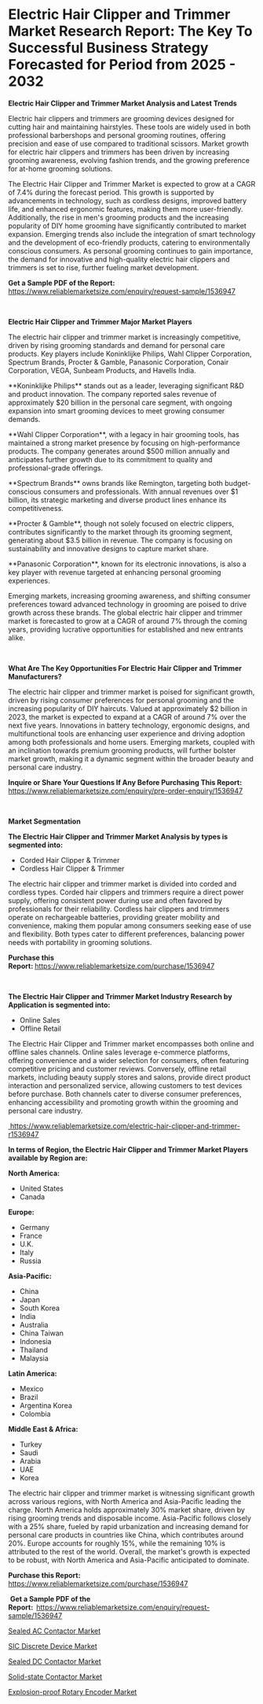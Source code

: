 <p><h1>Electric Hair Clipper and Trimmer Market Research Report: The Key To Successful Business Strategy Forecasted for Period from 2025 - 2032</h1></p><p><strong>Electric Hair Clipper and Trimmer Market Analysis and Latest Trends</strong></p>
<p><p>Electric hair clippers and trimmers are grooming devices designed for cutting hair and maintaining hairstyles. These tools are widely used in both professional barbershops and personal grooming routines, offering precision and ease of use compared to traditional scissors. Market growth for electric hair clippers and trimmers has been driven by increasing grooming awareness, evolving fashion trends, and the growing preference for at-home grooming solutions.</p><p>The Electric Hair Clipper and Trimmer Market is expected to grow at a CAGR of 7.4% during the forecast period. This growth is supported by advancements in technology, such as cordless designs, improved battery life, and enhanced ergonomic features, making them more user-friendly. Additionally, the rise in men's grooming products and the increasing popularity of DIY home grooming have significantly contributed to market expansion. Emerging trends also include the integration of smart technology and the development of eco-friendly products, catering to environmentally conscious consumers. As personal grooming continues to gain importance, the demand for innovative and high-quality electric hair clippers and trimmers is set to rise, further fueling market development.</p></p>
<p><strong>Get a Sample PDF of the Report:&nbsp;</strong> <a href="https://www.reliablemarketsize.com/enquiry/request-sample/1536947?utm_campaign=1836&utm_medium=2&utm_source=Github&utm_content=ia&utm_term=06042025&utm_id=electric-hair-clipper-and-trimmer">https://www.reliablemarketsize.com/enquiry/request-sample/1536947</a></p>
<p>&nbsp;</p>
<p><strong>Electric Hair Clipper and Trimmer Major Market Players</strong></p>
<p><p>The electric hair clipper and trimmer market is increasingly competitive, driven by rising grooming standards and demand for personal care products. Key players include Koninklijke Philips, Wahl Clipper Corporation, Spectrum Brands, Procter & Gamble, Panasonic Corporation, Conair Corporation, VEGA, Sunbeam Products, and Havells India. </p><p>**Koninklijke Philips** stands out as a leader, leveraging significant R&D and product innovation. The company reported sales revenue of approximately $20 billion in the personal care segment, with ongoing expansion into smart grooming devices to meet growing consumer demands.</p><p>**Wahl Clipper Corporation**, with a legacy in hair grooming tools, has maintained a strong market presence by focusing on high-performance products. The company generates around $500 million annually and anticipates further growth due to its commitment to quality and professional-grade offerings.</p><p>**Spectrum Brands** owns brands like Remington, targeting both budget-conscious consumers and professionals. With annual revenues over $1 billion, its strategic marketing and diverse product lines enhance its competitiveness.</p><p>**Procter & Gamble**, though not solely focused on electric clippers, contributes significantly to the market through its grooming segment, generating about $3.5 billion in revenue. The company is focusing on sustainability and innovative designs to capture market share.</p><p>**Panasonic Corporation**, known for its electronic innovations, is also a key player with revenue targeted at enhancing personal grooming experiences. </p><p>Emerging markets, increasing grooming awareness, and shifting consumer preferences toward advanced technology in grooming are poised to drive growth across these brands. The global electric hair clipper and trimmer market is forecasted to grow at a CAGR of around 7% through the coming years, providing lucrative opportunities for established and new entrants alike.</p></p>
<p>&nbsp;</p>
<p><strong>What Are The Key Opportunities For Electric Hair Clipper and Trimmer Manufacturers?</strong></p>
<p><p>The electric hair clipper and trimmer market is poised for significant growth, driven by rising consumer preferences for personal grooming and the increasing popularity of DIY haircuts. Valued at approximately $2 billion in 2023, the market is expected to expand at a CAGR of around 7% over the next five years. Innovations in battery technology, ergonomic designs, and multifunctional tools are enhancing user experience and driving adoption among both professionals and home users. Emerging markets, coupled with an inclination towards premium grooming products, will further bolster market growth, making it a dynamic segment within the broader beauty and personal care industry.</p></p>
<p><strong>Inquire or Share Your Questions If Any Before Purchasing This Report:</strong> <a href="https://www.reliablemarketsize.com/enquiry/pre-order-enquiry/1536947?utm_campaign=1836&utm_medium=2&utm_source=Github&utm_content=ia&utm_term=06042025&utm_id=electric-hair-clipper-and-trimmer">https://www.reliablemarketsize.com/enquiry/pre-order-enquiry/1536947</a></p>
<p>&nbsp;</p>
<p><strong>Market Segmentation</strong></p>
<p><strong>The Electric Hair Clipper and Trimmer Market Analysis by types is segmented into:</strong></p>
<p><ul><li>Corded Hair Clipper & Trimmer</li><li>Cordless Hair Clipper & Trimmer</li></ul></p>
<p><p>The electric hair clipper and trimmer market is divided into corded and cordless types. Corded hair clippers and trimmers require a direct power supply, offering consistent power during use and often favored by professionals for their reliability. Cordless hair clippers and trimmers operate on rechargeable batteries, providing greater mobility and convenience, making them popular among consumers seeking ease of use and flexibility. Both types cater to different preferences, balancing power needs with portability in grooming solutions.</p></p>
<p><strong>Purchase this Report:&nbsp;</strong><a href="https://www.reliablemarketsize.com/purchase/1536947?utm_campaign=1836&utm_medium=2&utm_source=Github&utm_content=ia&utm_term=06042025&utm_id=electric-hair-clipper-and-trimmer">https://www.reliablemarketsize.com/purchase/1536947</a></p>
<p>&nbsp;</p>
<p><strong>The Electric Hair Clipper and Trimmer Market Industry Research by Application is segmented into:</strong></p>
<p><ul><li>Online Sales</li><li>Offline Retail</li></ul></p>
<p><p>The Electric Hair Clipper and Trimmer market encompasses both online and offline sales channels. Online sales leverage e-commerce platforms, offering convenience and a wider selection for consumers, often featuring competitive pricing and customer reviews. Conversely, offline retail markets, including beauty supply stores and salons, provide direct product interaction and personalized service, allowing customers to test devices before purchase. Both channels cater to diverse consumer preferences, enhancing accessibility and promoting growth within the grooming and personal care industry.</p></p>
<p><a href="https://www.reliablemarketsize.com/electric-hair-clipper-and-trimmer-r1536947?utm_campaign=1836&utm_medium=2&utm_source=Github&utm_content=ia&utm_term=06042025&utm_id=electric-hair-clipper-and-trimmer">&nbsp;https://www.reliablemarketsize.com/electric-hair-clipper-and-trimmer-r1536947</a></p>
<p><strong>In terms of Region, the Electric Hair Clipper and Trimmer Market Players available by Region are:</strong></p>
<p>
    <p> <strong> North America: </strong>
        <ul>
            <li>United States</li>
            <li>Canada</li>
        </ul>
        </p> 
    <p> <strong> Europe: </strong>
        <ul>
            <li>Germany</li>
            <li>France</li>
            <li>U.K.</li>
            <li>Italy</li>
            <li>Russia</li>
        </ul>
        </p> 
    <p> <strong> Asia-Pacific: </strong>
        <ul>
            <li>China</li>
            <li>Japan</li>
            <li>South Korea</li>
            <li>India</li>
            <li>Australia</li>
            <li>China Taiwan</li>
            <li>Indonesia</li>
            <li>Thailand</li>
            <li>Malaysia</li>
        </ul>
        </p> 
    <p> <strong> Latin America: </strong>
        <ul>
            <li>Mexico</li>
            <li>Brazil</li>
            <li>Argentina Korea</li>
            <li>Colombia</li>
        </ul>
        </p> 
    <p> <strong> Middle East & Africa: </strong>
        <ul>
            <li>Turkey</li>
            <li>Saudi</li>
            <li>Arabia</li>
            <li>UAE</li>
            <li>Korea</li>
        </ul>
    </p>
    </p>
<p><p>The electric hair clipper and trimmer market is witnessing significant growth across various regions, with North America and Asia-Pacific leading the charge. North America holds approximately 30% market share, driven by rising grooming trends and disposable income. Asia-Pacific follows closely with a 25% share, fueled by rapid urbanization and increasing demand for personal care products in countries like China, which contributes around 20%. Europe accounts for roughly 15%, while the remaining 10% is attributed to the rest of the world. Overall, the market's growth is expected to be robust, with North America and Asia-Pacific anticipated to dominate.</p></p>
<p><strong>Purchase this Report: </strong><a href="https://www.reliablemarketsize.com/purchase/1536947?utm_campaign=1836&utm_medium=2&utm_source=Github&utm_content=ia&utm_term=06042025&utm_id=electric-hair-clipper-and-trimmer">https://www.reliablemarketsize.com/purchase/1536947</a></p>
<p>&nbsp;<strong>Get a Sample PDF of the Report:&nbsp;&nbsp;</strong><a href="https://www.reliablemarketsize.com/enquiry/request-sample/1536947?utm_campaign=1836&utm_medium=2&utm_source=Github&utm_content=ia&utm_term=06042025&utm_id=electric-hair-clipper-and-trimmer">https://www.reliablemarketsize.com/enquiry/request-sample/1536947</a></p>
<p><strong></strong></p>
<p><p><a href="https://github.com/arneslullapq/Market-Research-Report-List-1/blob/main/sealed-ac-contactor-market.md?utm_campaign=1836&utm_medium=2&utm_source=Github&utm_content=ia&utm_term=06042025&utm_id=electric-hair-clipper-and-trimmer">Sealed AC Contactor Market</a></p><p><a href="https://github.com/thatejanet4y/Market-Research-Report-List-1/blob/main/sic-discrete-device-market.md?utm_campaign=1836&utm_medium=2&utm_source=Github&utm_content=ia&utm_term=06042025&utm_id=electric-hair-clipper-and-trimmer">SIC Discrete Device Market</a></p><p><a href="https://github.com/langolaskark/Market-Research-Report-List-1/blob/main/sealed-dc-contactor-market.md?utm_campaign=1836&utm_medium=2&utm_source=Github&utm_content=ia&utm_term=06042025&utm_id=electric-hair-clipper-and-trimmer">Sealed DC Contactor Market</a></p><p><a href="https://github.com/mabutironaldo/Market-Research-Report-List-7/blob/main/solid-state-contactor-market.md?utm_campaign=1836&utm_medium=2&utm_source=Github&utm_content=ia&utm_term=06042025&utm_id=electric-hair-clipper-and-trimmer">Solid-state Contactor Market</a></p><p><a href="https://github.com/arocasanzib6/Market-Research-Report-List-1/blob/main/explosion-proof-rotary-encoder-market.md?utm_campaign=1836&utm_medium=2&utm_source=Github&utm_content=ia&utm_term=06042025&utm_id=electric-hair-clipper-and-trimmer">Explosion-proof Rotary Encoder Market</a></p></p>